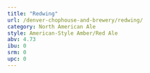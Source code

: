 ```yaml
---
title: "Redwing"
url: /denver-chophouse-and-brewery/redwing/
category: North American Ale
style: American-Style Amber/Red Ale
abv: 4.73
ibu: 0
srm: 0
upc: 0
---
```


